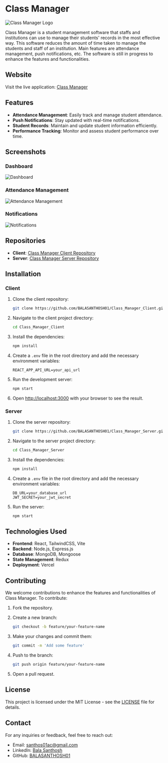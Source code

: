 # Class Manager

![Class Manager Logo](https://classmanager.vercel.app/logo.png)

Class Manager is a student management software that staffs and institutions can use to manage their students' records in the most effective way. This software reduces the amount of time taken to manage the students and staff of an institution. Main features are attendance management, push notifications, etc. The software is still in progress to enhance the features and functionalities.

## Website

Visit the live application: [Class Manager](https://classmanager.vercel.app/)

## Features

- **Attendance Management**: Easily track and manage student attendance.
- **Push Notifications**: Stay updated with real-time notifications.
- **Student Records**: Maintain and update student information efficiently.
- **Performance Tracking**: Monitor and assess student performance over time.

## Screenshots

### Dashboard

![Dashboard](https://classmanager.vercel.app/images/dashboard.png)

### Attendance Management

![Attendance Management](https://classmanager.vercel.app/images/attendance.png)

### Notifications

![Notifications](https://classmanager.vercel.app/images/notifications.png)

## Repositories

- **Client**: [Class Manager Client Repository](https://github.com/BALASANTHOSH01/Class_Manager_Client)
- **Server**: [Class Manager Server Repository](https://github.com/BALASANTHOSH01/Class_Manager_Server)

## Installation

### Client

1. Clone the client repository:

    ```bash
    git clone https://github.com/BALASANTHOSH01/Class_Manager_Client.git
    ```

2. Navigate to the client project directory:

    ```bash
    cd Class_Manager_Client
    ```

3. Install the dependencies:

    ```bash
    npm install
    ```

4. Create a `.env` file in the root directory and add the necessary environment variables:

    ```plaintext
    REACT_APP_API_URL=your_api_url
    ```

5. Run the development server:

    ```bash
    npm start
    ```

6. Open [http://localhost:3000](http://localhost:3000) with your browser to see the result.

### Server

1. Clone the server repository:

    ```bash
    git clone https://github.com/BALASANTHOSH01/Class_Manager_Server.git
    ```

2. Navigate to the server project directory:

    ```bash
    cd Class_Manager_Server
    ```

3. Install the dependencies:

    ```bash
    npm install
    ```

4. Create a `.env` file in the root directory and add the necessary environment variables:

    ```plaintext
    DB_URL=your_database_url
    JWT_SECRET=your_jwt_secret
    ```

5. Run the server:

    ```bash
    npm start
    ```

## Technologies Used

- **Frontend**: React, TailwindCSS, Vite
- **Backend**: Node.js, Express.js
- **Database**: MongoDB, Mongoose
- **State Management**: Redux
- **Deployment**: Vercel

## Contributing

We welcome contributions to enhance the features and functionalities of Class Manager. To contribute:

1. Fork the repository.
2. Create a new branch:

    ```bash
    git checkout -b feature/your-feature-name
    ```

3. Make your changes and commit them:

    ```bash
    git commit -m 'Add some feature'
    ```

4. Push to the branch:

    ```bash
    git push origin feature/your-feature-name
    ```

5. Open a pull request.

## License

This project is licensed under the MIT License - see the [LICENSE](LICENSE) file for details.

## Contact

For any inquiries or feedback, feel free to reach out:

- Email: [santhos01ac@gmail.com](mailto:santhos01ac@gmail.com)
- LinkedIn: [Bala Santhosh](https://www.linkedin.com/in/balasanthosh01)
- GitHub: [BALASANTHOSH01](https://github.com/BALASANTHOSH01)
